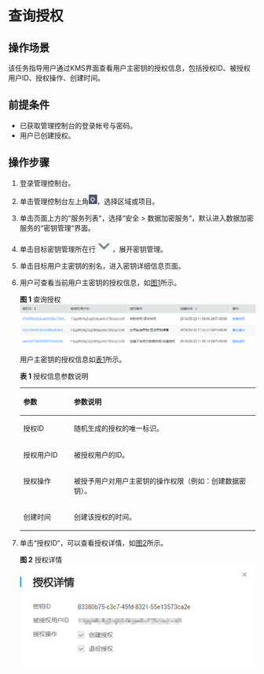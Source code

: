 # 查询授权<a name="dew_01_0097"></a>

## 操作场景<a name="sb11ebab0d1d84bf397ad13d698af589a"></a>

该任务指导用户通过KMS界面查看用户主密钥的授权信息，包括授权ID、被授权用户ID、授权操作、创建时间。

## 前提条件<a name="sfc3e337af5ea42f48565144f6312777a"></a>

-   已获取管理控制台的登录帐号与密码。
-   用户已创建授权。

## 操作步骤<a name="sb584661a07504477b0d4b6ca4bff3298"></a>

1.  登录管理控制台。
2.  单击管理控制台左上角![](figures/icon_region.png)，选择区域或项目。
3.  单击页面上方的“服务列表“，选择“安全  \>  数据加密服务“，默认进入数据加密服务的“密钥管理“界面。
4.  单击目标密钥管理所在行![](figures/icon_list.png)，展开密钥管理。
5.  单击目标用户主密钥的别名，进入密钥详细信息页面。
6.  用户可查看当前用户主密钥的授权信息，如[图1](#f83aaf909146c44e582868c0280fedaed)所示。

    **图 1**  查询授权<a name="f83aaf909146c44e582868c0280fedaed"></a>  
    ![](figures/查询授权.png "查询授权")

    用户主密钥的授权信息如[表1](#t0484dc5b4d9e4d86a61df05bffcaecf3)所示。

    **表 1**  授权信息参数说明

    <a name="t0484dc5b4d9e4d86a61df05bffcaecf3"></a>
    <table><thead align="left"><tr id="r344dbb44a66149b3a750942f4f90153d"><th class="cellrowborder" valign="top" width="21.43%" id="mcps1.2.3.1.1"><p id="ae308334c00944e9393de7146a9ee74d6"><a name="ae308334c00944e9393de7146a9ee74d6"></a><a name="ae308334c00944e9393de7146a9ee74d6"></a>参数</p>
    </th>
    <th class="cellrowborder" valign="top" width="78.57%" id="mcps1.2.3.1.2"><p id="a03bf848c84974ba8825ba3bd04fec056"><a name="a03bf848c84974ba8825ba3bd04fec056"></a><a name="a03bf848c84974ba8825ba3bd04fec056"></a>参数说明</p>
    </th>
    </tr>
    </thead>
    <tbody><tr id="r40189b0e279a45b8b9cdc68f376692c7"><td class="cellrowborder" valign="top" width="21.43%" headers="mcps1.2.3.1.1 "><p id="a1681e63c748341f7a68ff00b9c13d498"><a name="a1681e63c748341f7a68ff00b9c13d498"></a><a name="a1681e63c748341f7a68ff00b9c13d498"></a>授权ID</p>
    </td>
    <td class="cellrowborder" valign="top" width="78.57%" headers="mcps1.2.3.1.2 "><p id="a6039f3a8f4244bff9add7e6a54f0663a"><a name="a6039f3a8f4244bff9add7e6a54f0663a"></a><a name="a6039f3a8f4244bff9add7e6a54f0663a"></a>随机生成的授权的唯一标识。</p>
    </td>
    </tr>
    <tr id="re18421f3a01241f49fbbe726f0c01d09"><td class="cellrowborder" valign="top" width="21.43%" headers="mcps1.2.3.1.1 "><p id="a1f56bb45ccf74d9ab47a3886048a3519"><a name="a1f56bb45ccf74d9ab47a3886048a3519"></a><a name="a1f56bb45ccf74d9ab47a3886048a3519"></a>授权用户ID</p>
    </td>
    <td class="cellrowborder" valign="top" width="78.57%" headers="mcps1.2.3.1.2 "><p id="a07e6253bc2934fc399b0a676b2bd739c"><a name="a07e6253bc2934fc399b0a676b2bd739c"></a><a name="a07e6253bc2934fc399b0a676b2bd739c"></a>被授权用户的ID。</p>
    </td>
    </tr>
    <tr id="r7b0ddb2c41d7426db24e4abeff60fb95"><td class="cellrowborder" valign="top" width="21.43%" headers="mcps1.2.3.1.1 "><p id="a5a9b8d3cdaa743cca2d4e03dd5a68cbf"><a name="a5a9b8d3cdaa743cca2d4e03dd5a68cbf"></a><a name="a5a9b8d3cdaa743cca2d4e03dd5a68cbf"></a>授权操作</p>
    </td>
    <td class="cellrowborder" valign="top" width="78.57%" headers="mcps1.2.3.1.2 "><p id="a26fd14a682c0437592aa7762c0aeb65e"><a name="a26fd14a682c0437592aa7762c0aeb65e"></a><a name="a26fd14a682c0437592aa7762c0aeb65e"></a>被授予用户对用户主密钥的操作权限（例如：创建数据密钥）。</p>
    </td>
    </tr>
    <tr id="r46593d24fa0440b394527c8b5a2c3806"><td class="cellrowborder" valign="top" width="21.43%" headers="mcps1.2.3.1.1 "><p id="ac575af1df0eb46b4ad9ce125d51213f9"><a name="ac575af1df0eb46b4ad9ce125d51213f9"></a><a name="ac575af1df0eb46b4ad9ce125d51213f9"></a>创建时间</p>
    </td>
    <td class="cellrowborder" valign="top" width="78.57%" headers="mcps1.2.3.1.2 "><p id="a3820c20dd9664a529d80dadd6caf5fe8"><a name="a3820c20dd9664a529d80dadd6caf5fe8"></a><a name="a3820c20dd9664a529d80dadd6caf5fe8"></a>创建该授权的时间。</p>
    </td>
    </tr>
    </tbody>
    </table>

7.  单击“授权ID“，可以查看授权详情，如[图2](#f5e5854bc72604ea483a087807aa9ceb5)所示。

    **图 2**  授权详情<a name="f5e5854bc72604ea483a087807aa9ceb5"></a>  
    ![](figures/授权详情.png "授权详情")


